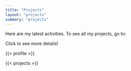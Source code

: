 ```yaml
---
title: "Projects"
layout: "projects"
summary: "projects"
---
```


Here are my latest activities. To see all my projects, go to:

Click to see more details!

{{< profile >}}

{{< projects >}}